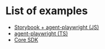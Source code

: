 # List of examples
* [Storybook + agent-playwright (JS)](https://github.com/Visual-Regression-Tracker/examples-js/blob/master/storybook_example)
* [agent-playwright (TS)](https://github.com/Visual-Regression-Tracker/examples-js/blob/master/agent-playwright)
* [Core SDK](https://github.com/Visual-Regression-Tracker/examples-js/blob/master/core/)
